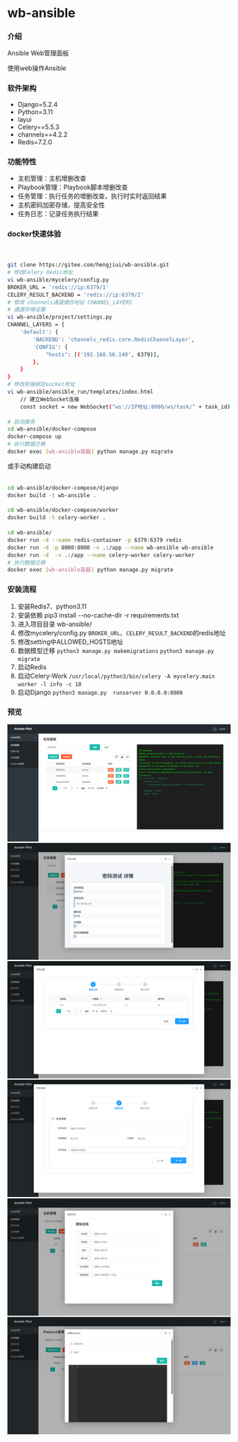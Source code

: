 # wb-ansible

### 介绍
Ansible Web管理面板

使用web操作Ansible

### 软件架构
- Django=5.2.4 
- Python=3.11
- layui 
- Celery==5.5.3
- channels==4.2.2
- Redis=7.2.0

### 功能特性
- 主机管理：主机增删改查
- Playbook管理：Playbook脚本增删改查
- 任务管理：执行任务的增删改查，执行时实时返回结果
- 主机密码加密存储，提高安全性
- 任务日志：记录任务执行结果

### docker快速体验
```bash


git clone https://gitee.com/hengjiui/wb-ansible.git
# 修改Celery Redis地址 
vi wb-ansible/mycelery/config.py 
BROKER_URL = 'redis://ip:6379/1'
CELERY_RESULT_BACKEND = 'redis://ip:6379/2'
# 修改 channels通道储存地址 CHANNEL_LAYERS
# 通道存储设置
vi wb-ansible/project/settings.py
CHANNEL_LAYERS = {
    'default': {
        'BACKEND': 'channels_redis.core.RedisChannelLayer',
        'CONFIG': {
            "hosts": [('192.168.56.140', 6379)],
        },
    }
}
# 修改前端绑定socket地址
vi wb-ansible/ansible_run/templates/index.html 
    // 建立WebSocket连接
    const socket = new WebSocket("ws://IP地址:8000/ws/task/" + task_id);

# 启动服务
cd wb-ansible/docker-compose
docker-compose up
# 执行数据迁移
docker exec [wb-ansible容器] python manage.py migrate
```
或手动构建启动
```bash

cd wb-ansible/docker-compose/django
docker build -t wb-ansible .

cd wb-ansible/docker-compose/worker
docker build -t celery-worker .

cd wb-ansible/
docker run -d --name redis-container -p 6379:6379 redis
docker run -d -p 8000:8000 -v .:/app --name wb-ansible wb-ansible
docker run -d  -v .:/app --name celery-worker celery-worker
# 执行数据迁移
docker exec [wb-ansible容器] python manage.py migrate

```

### 安装流程
1. 安装Redis7、python3.11 
2. 安装依赖 pip3 install --no-cache-dir -r requirements.txt 
3. 进入项目目录 wb-ansible/ 
4. 修改mycelery/config.py 
       `BROKER_URL`、`CELERY_RESULT_BACKEND`的redis地址 
5. 修改setting中ALLOWED_HOSTS地址
6. 数据模型迁移
    `python3 manage.py makemigrations`
    `python3 manage.py migrate`
7. 启动Redis
8. 启动Celery-Work
     `/usr/local/python3/bin/celery -A mycelery.main worker -l info -c 10`
9. 启动Django
    `python3 manage.py  runserver 0.0.0.0:8000`


### 预览
![输入图片说明](gitimages/Previewimage.png)
![输入图片说明](gitimages/Previewimage2.png)
![输入图片说明](gitimages/Previewimage3.png)
![输入图片说明](gitimages/Previewimage4.png)
![输入图片说明](gitimages/Previewimage5.png)
![输入图片说明](gitimages/Previewimage6.png)




